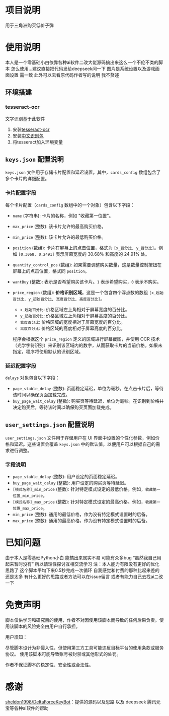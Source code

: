 # 项目说明 
用于三角洲购买低价子弹
# 使用说明
本人是一个零基础小白依靠各种ai软件二改大佬源码搞出来这么一个不伦不类的脚本 怎么使用...建议直接把代码发给deepseek问一下 图片是系统设置以及游戏画面设置 需一致
 此外可以去看原代码作者写的说明 我不赘述
 ## 环境搭建
### tesseract-ocr
文字识别基于此软件
1. 安装[tesseract-ocr](https://github.com/tesseract-ocr/tesseract)
2. 安装[中文识别包](https://github.com/tesseract-ocr/tessdata)
3. 将tesseract加入环境变量

## `keys.json` 配置说明

`keys.json` 文件用于存储卡片配置和延迟设置。其中，`cards_config` 数组包含了多个卡片的详细配置。

### 卡片配置字段

每个卡片配置（`cards_config` 数组中的一个对象）包含以下字段：

-   `name` (字符串): 卡片的名称，例如 "收藏第一位置"。
-   `max_price` (整数): 该卡片允许的最高购买价格。
-   `min_price` (整数): 该卡片允许的最低购买价格。
-   `position` (数组): 卡片在屏幕上的点击位置，格式为 `[x_百分比, y_百分比]`。例如 `[0.3068, 0.2491]` 表示屏幕宽度的 30.68% 和高度的 24.91% 处。
-   `quantity_control_pos` (数组): 如果需要调整购买数量，这是数量控制按钮在屏幕上的点击位置，格式同 `position`。
-   `wantBuy` (整数): 表示是否希望购买该卡片。`1` 表示希望购买，`0` 表示不购买。
-   `price_region` (数组): **价格识别区域**。这是一个包含四个浮点数的数组 `[x_起始百分比, y_起始百分比, 宽度百分比, 高度百分比]`。
    -   `x_起始百分比`: 价格区域左上角相对于屏幕宽度的百分比。
    -   `y_起始百分比`: 价格区域左上角相对于屏幕高度的百分比。
    -   `宽度百分比`: 价格区域的宽度相对于屏幕宽度的百分比。
    -   `高度百分比`: 价格区域的高度相对于屏幕高度的百分比。
    
    程序会根据这个 `price_region` 定义的区域进行屏幕截图，并使用 OCR 技术（光学字符识别）来识别该区域内的数字，从而获取卡片的当前价格。如果未指定，程序将使用默认的识别区域。

### 延迟配置字段

`delays` 对象包含以下字段：

-   `page_stable_delay` (整数): 页面稳定延迟，单位为毫秒。在点击卡片后，等待该时间以确保页面加载完成。
-   `buy_page_wait_delay` (整数): 购买页等待延迟，单位为毫秒。在识别到价格并决定购买后，等待该时间以确保购买页面加载完成。

## `user_settings.json` 配置说明

`user_settings.json` 文件用于存储用户在 UI 界面中设置的个性化参数，例如价格和延迟。这些设置会覆盖 `keys.json` 中的默认值，以便用户可以根据自己的需求进行调整。

### 字段说明

-   `page_stable_delay` (整数): 用户设定的页面稳定延迟。
-   `buy_page_wait_delay` (整数): 用户设定的购买页等待延迟。
-   `[模式名称]_min_price` (整数): 针对特定模式设定的最低价格。例如，`收藏第一位置_min_price`。
-   `[模式名称]_max_price` (整数): 针对特定模式设定的最高价格。例如，`收藏第一位置_max_price`。
-   `min_price` (整数): 通用的最低价格，作为没有特定模式设置时的后备。
-   `max_price` (整数): 通用的最高价格，作为没有特定模式设置时的后备。
# 已知问题
由于本人是零基础Python小白 能搞出来属实不易 可能有众多bug “虽然我自己用起来暂时没有” 所以请理性探讨互相交流学习
注：本人能力有限没有更好的优化思路了 这个脚本平均下来0.5秒完成一次循环 自我感觉和付费的那种比起来差的还是太多 有什么更好的思路或者方法可以在issue留言 或者有能力自己去找ai二改一下
# 免责声明

脚本仅供学习和研究目的使用，作者不对因使用该脚本而导致的任何后果负责。使用该脚本的风险完全由用户自行承担。

用户须知：

尽管脚本设计为非侵入性，但使用第三方工具可能违反目标平台的使用条款或服务协议。 使用该脚本可能导致账号被封禁或其他形式的处罚。

作者不保证脚本的稳定性、安全性或合法性。
# 感谢
[sheldon1998/DeltaForceKeyBot](https://github.com/sheldon1998/DeltaForceKeyBot)：提供的源码以及思路 以及 deepseek 腾讯元宝等各种ai软件的帮助
